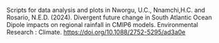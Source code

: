 Scripts for data analysis and plots in Nworgu, U.C., Nnamchi,H.C. and Rosario, N.E.D. (2024). Divergent future change in South Atlantic Ocean Dipole impacts on regional 
rainfall in CMIP6 models. Environmental Research : Climate. https://doi.org/10.1088/2752-5295/ad3a0e
